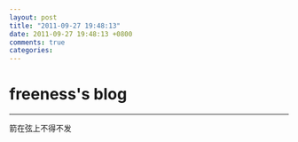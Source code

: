 ```yaml
---
layout: post
title: "2011-09-27 19:48:13"
date: 2011-09-27 19:48:13 +0800
comments: true
categories: 
---
```


# freeness's blog

----------

>
箭在弦上不得不发